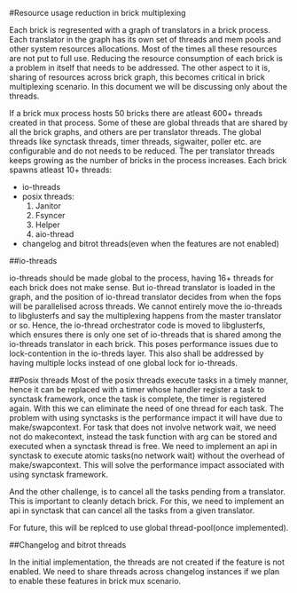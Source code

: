 #Resource usage reduction in brick multiplexing

Each brick is regresented with a graph of translators in a brick process.
Each translator in the graph has its own set of threads and mem pools
and other system resources allocations. Most of the times all these
resources are not put to full use. Reducing the resource consumption
of each brick is a problem in itself that needs to be addressed. The other
aspect to it is, sharing of resources across brick graph, this becomes
critical in brick multiplexing scenario. In this document we will be discussing
only about the threads.

If a brick mux process hosts 50 bricks there are atleast 600+ threads created
in that process. Some of these are global threads that are shared by all the
brick graphs, and others are per translator threads. The global threads like
synctask threads, timer threads, sigwaiter, poller etc. are configurable and
do not needs to be reduced. The per translator threads keeps growing as the
number of bricks in the process increases. Each brick spawns atleast 10+
threads:
- io-threads
- posix threads:
     1. Janitor
     2. Fsyncer
     3. Helper
     4. aio-thread
- changelog and bitrot threads(even when the features are not enabled)

##io-threads

io-threads should be made global to the process, having 16+ threads for
each brick does not make sense. But io-thread translator is loaded in
the graph, and the position of io-thread translator decides from when
the fops will be parallelised across threads. We cannot entirely move
the io-threads to libglusterfs and say the multiplexing happens from
the master translator or so. Hence, the io-thread orchestrator code
is moved to libglusterfs, which ensures there is only one set of
io-threads that is shared among the io-threads translator in each brick.
This poses performance issues due to lock-contention in the io-threds
layer. This also shall be addressed by having multiple locks instead of
one global lock for io-threads.

##Posix threads
Most of the posix threads execute tasks in a timely manner, hence it can be
replaced with a timer whose handler register a task to synctask framework, once
the task is complete, the timer is registered again. With this we can eliminate
the need of one thread for each task. The problem with using synctasks is
the performance impact it will have due to make/swapcontext. For task that
does not involve network wait, we need not do makecontext, instead the task
function with arg can be stored and executed when a synctask thread is free.
We need to implement an api in synctask to execute atomic tasks(no network wait)
without the overhead of make/swapcontext. This will solve the performance
impact associated with using synctask framework.

And the other challenge, is to cancel all the tasks pending from a translator.
This is important to cleanly detach brick. For this, we need to implement an
api in synctask that can cancel all the tasks from a given translator.

For future, this will be replced to use global thread-pool(once implemented).

##Changelog and bitrot threads

In the initial implementation, the threads are not created if the feature is
not enabled. We need to share threads across changelog instances if we plan
to enable these features in brick mux scenario.

